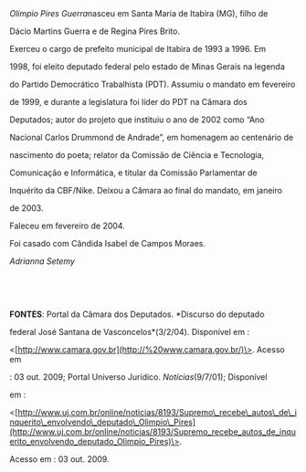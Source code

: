 

 



*Olímpio Pires Guerra*nasceu em Santa Maria de Itabira (MG), filho de

Dácio Martins Guerra e de Regina Pires Brito.



Exerceu o cargo de prefeito municipal de Itabira de 1993 a 1996. Em

1998, foi eleito deputado federal pelo estado de Minas Gerais na legenda

do Partido Democrático Trabalhista (PDT). Assumiu o mandato em fevereiro

de 1999, e durante a legislatura foi líder do PDT na Câmara dos

Deputados; autor do projeto que instituiu o ano de 2002 como “Ano

Nacional Carlos Drummond de Andrade”, em homenagem ao centenário de

nascimento do poeta; relator da Comissão de Ciência e Tecnologia,

Comunicação e Informática, e titular da Comissão Parlamentar de

Inquérito da CBF/Nike. Deixou a Câmara ao final do mandato, em janeiro

de 2003.



Faleceu em fevereiro de 2004.



Foi casado com Cândida Isabel de Campos Moraes.



*Adrianna Setemy*



 



 



**FONTES**: Portal da Câmara dos Deputados. *Discurso do deputado

federal José Santana de Vasconcelos*(3/2/04). Disponível em :

\<[http://www.camara.gov.br](http://%20www.camara.gov.br/)\>. Acesso em

: 03 out. 2009; Portal Universo Jurídico. *Notícias*(9/7/01); Disponível

em :

\<[http://www.uj.com.br/online/noticias/8193/Supremo\_recebe\_autos\_de\_inquerito\_envolvendo\_deputado\_Olimpio\_Pires](http://www.uj.com.br/online/noticias/8193/Supremo_recebe_autos_de_inquerito_envolvendo_deputado_Olimpio_Pires)\>.

Acesso em : 03 out. 2009.

